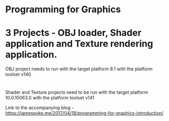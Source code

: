 # Programming for Graphics
# 3 Projects - OBJ loader, Shader application and Texture rendering application.

OBJ project needs to run with the target platform 8.1 with the platform toolset v140
#
Shader and Texture projects need to be run with the target platform 10.0.15063.0 with the platform toolset v141



Link to the accompanying blog - https://jamespyke.me/2017/04/18/programming-for-graphics-introduction/
